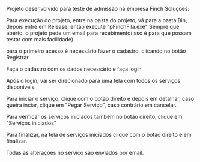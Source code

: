 Projeto desenvolvido para teste de admissão na empresa Finch Soluções:

Para execução do projeto, entre na pasta do projeto, vá para a pasta Bin, depois entre em Release, então execute "pFinchFila.exe"
Sempre que aberto, o projeto pede um email para recebimento(isso é para que possam testar com mais facilidade).

para o primeiro acesso é necessário fazer o cadastro, clicando no botão Registrar

Faça o cadastro com os dados necessário e faça login

Após o login, vai ser direcionado para uma tela com todos os serviços disponíveis.


Para iniciar o serviço, clique com o botão direito e depois em detalhar, caso queira inciar, clique em "Pegar Serviço", caso contrário em cancelar.

Para verificar os serviços iniciados também no botão direito, clique em "Serviços iniciados"

Para finalizar, na tela de serviços iniciados clique com o botão direito e em finalizar.

Todas as alterações no serviço são enviados por email.

